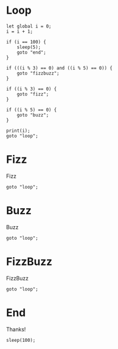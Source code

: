 # Loop

```rundown
let global i = 0;
i = i + 1;

if (i == 100) {
    sleep(5);
    goto "end";
}

if (((i % 3) == 0) and ((i % 5) == 0)) {
    goto "fizzbuzz";
}

if ((i % 3) == 0) {
    goto "fizz";
}

if ((i % 5) == 0) {
    goto "buzz";
}

print(i);
goto "loop";
```

# Fizz

Fizz

```rundown
goto "loop";
```

# Buzz

Buzz

```rundown
goto "loop";
```

# FizzBuzz

FizzBuzz

```rundown
goto "loop";
```

# End

Thanks!

```rundown
sleep(100);
```
